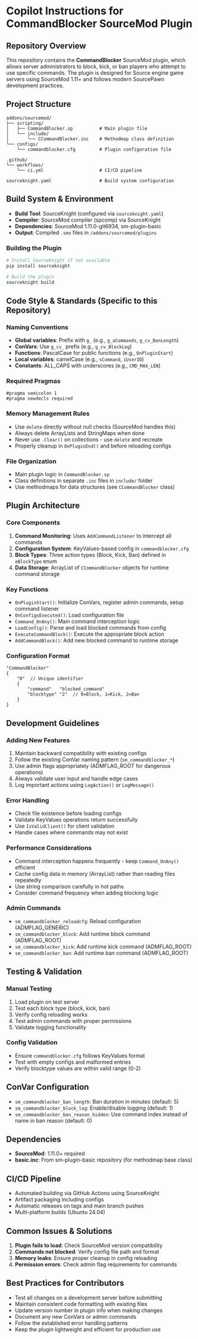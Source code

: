 # Copilot Instructions for CommandBlocker SourceMod Plugin

## Repository Overview
This repository contains the **CommandBlocker** SourceMod plugin, which allows server administrators to block, kick, or ban players who attempt to use specific commands. The plugin is designed for Source engine game servers using SourceMod 1.11+ and follows modern SourcePawn development practices.

## Project Structure
```
addons/sourcemod/
├── scripting/
│   ├── CommandBlocker.sp          # Main plugin file
│   └── include/
│       └── CCommandBlocker.inc    # Methodmap class definition
└── configs/
    └── commandblocker.cfg         # Plugin configuration file

.github/
└── workflows/
    └── ci.yml                     # CI/CD pipeline

sourceknight.yaml                  # Build system configuration
```

## Build System & Environment
- **Build Tool**: SourceKnight (configured via `sourceknight.yaml`)
- **Compiler**: SourceMod compiler (spcomp) via SourceKnight
- **Dependencies**: SourceMod 1.11.0-git6934, sm-plugin-basic
- **Output**: Compiled `.smx` files in `/addons/sourcemod/plugins`

### Building the Plugin
```bash
# Install SourceKnight if not available
pip install sourceknight

# Build the plugin
sourceknight build
```

## Code Style & Standards (Specific to this Repository)

### Naming Conventions
- **Global variables**: Prefix with `g_` (e.g., `g_aCommands`, `g_cv_BanLength`)
- **ConVars**: Use `g_cv_` prefix (e.g., `g_cv_BlockLog`)
- **Functions**: PascalCase for public functions (e.g., `OnPluginStart`)
- **Local variables**: camelCase (e.g., `sCommand`, `iUserID`)
- **Constants**: ALL_CAPS with underscores (e.g., `CMD_MAX_LEN`)

### Required Pragmas
```sourcepawn
#pragma semicolon 1
#pragma newdecls required
```

### Memory Management Rules
- Use `delete` directly without null checks (SourceMod handles this)
- Always delete ArrayLists and StringMaps when done
- Never use `.Clear()` on collections - use `delete` and recreate
- Properly cleanup in `OnPluginEnd()` and before reloading configs

### File Organization
- Main plugin logic in `CommandBlocker.sp`
- Class definitions in separate `.inc` files in `include/` folder
- Use methodmaps for data structures (see `CCommandBlocker` class)

## Plugin Architecture

### Core Components
1. **Command Monitoring**: Uses `AddCommandListener` to intercept all commands
2. **Configuration System**: KeyValues-based config in `commandblocker.cfg`
3. **Block Types**: Three action types (Block, Kick, Ban) defined in `eBlockType` enum
4. **Data Storage**: ArrayList of `CCommandBlocker` objects for runtime command storage

### Key Functions
- `OnPluginStart()`: Initialize ConVars, register admin commands, setup command listener
- `OnConfigsExecuted()`: Load configuration file
- `Command_OnAny()`: Main command interception logic
- `LoadConfig()`: Parse and load blocked commands from config
- `ExecuteCommandBlock()`: Execute the appropriate block action
- `AddCommandBlock()`: Add new blocked command to runtime storage

### Configuration Format
```
"CommandBlocker"
{
    "0"  // Unique identifier
    {
        "command"   "blocked_command"
        "blocktype" "2"  // 0=Block, 1=Kick, 2=Ban
    }
}
```

## Development Guidelines

### Adding New Features
1. Maintain backward compatibility with existing configs
2. Follow the existing ConVar naming pattern (`sm_commandblocker_*`)
3. Use admin flags appropriately (ADMFLAG_ROOT for dangerous operations)
4. Always validate user input and handle edge cases
5. Log important actions using `LogAction()` or `LogMessage()`

### Error Handling
- Check file existence before loading configs
- Validate KeyValues operations return successfully
- Use `IsValidClient()` for client validation
- Handle cases where commands may not exist

### Performance Considerations
- Command interception happens frequently - keep `Command_OnAny()` efficient
- Cache config data in memory (ArrayList) rather than reading files repeatedly
- Use string comparison carefully in hot paths
- Consider command frequency when adding blocking logic

### Admin Commands
- `sm_commandblocker_reloadcfg`: Reload configuration (ADMFLAG_GENERIC)
- `sm_commandblocker_block`: Add runtime block command (ADMFLAG_ROOT)
- `sm_commandblocker_kick`: Add runtime kick command (ADMFLAG_ROOT)
- `sm_commandblocker_ban`: Add runtime ban command (ADMFLAG_ROOT)

## Testing & Validation

### Manual Testing
1. Load plugin on test server
2. Test each block type (block, kick, ban)
3. Verify config reloading works
4. Test admin commands with proper permissions
5. Validate logging functionality

### Config Validation
- Ensure `commandblocker.cfg` follows KeyValues format
- Test with empty configs and malformed entries
- Verify blocktype values are within valid range (0-2)

## ConVar Configuration
- `sm_commandblocker_ban_length`: Ban duration in minutes (default: 5)
- `sm_commandblocker_block_log`: Enable/disable logging (default: 1)
- `sm_commandblocker_ban_reason_hidden`: Use command index instead of name in ban reason (default: 0)

## Dependencies
- **SourceMod**: 1.11.0+ required
- **basic.inc**: From sm-plugin-basic repository (for methodmap base class)

## CI/CD Pipeline
- Automated building via GitHub Actions using SourceKnight
- Artifact packaging including configs
- Automatic releases on tags and main branch pushes
- Multi-platform builds (Ubuntu 24.04)

## Common Issues & Solutions
1. **Plugin fails to load**: Check SourceMod version compatibility
2. **Commands not blocked**: Verify config file path and format
3. **Memory leaks**: Ensure proper cleanup in config reloading
4. **Permission errors**: Check admin flag requirements for commands

## Best Practices for Contributors
- Test all changes on a development server before submitting
- Maintain consistent code formatting with existing files
- Update version number in plugin info when making changes
- Document any new ConVars or admin commands
- Follow the established error handling patterns
- Keep the plugin lightweight and efficient for production use